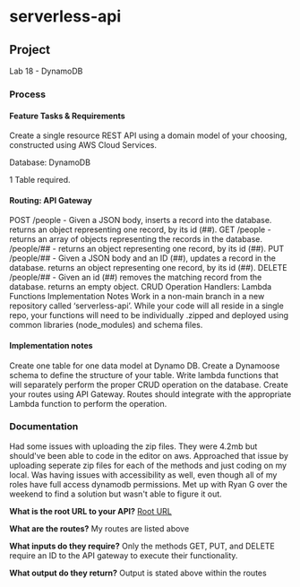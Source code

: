 # serverless-api

## Project

Lab 18 - DynamoDB

### Process

#### Feature Tasks & Requirements

Create a single resource REST API using a domain model of your choosing, constructed using AWS Cloud Services.

Database: DynamoDB

1 Table required.

#### Routing: API Gateway

POST
/people - Given a JSON body, inserts a record into the database.
returns an object representing one record, by its id (##).
GET
/people - returns an array of objects representing the records in the database.
/people/## - returns an object representing one record, by its id (##).
PUT
/people/## - Given a JSON body and an ID (##), updates a record in the database.
returns an object representing one record, by its id (##).
DELETE
/people/## - Given an id (##) removes the matching record from the database.
returns an empty object.
CRUD Operation Handlers: Lambda Functions
Implementation Notes
Work in a non-main branch in a new repository called ‘serverless-api’. While your code will all reside in a single repo, your functions will need to be individually .zipped and deployed using common libraries (node_modules) and schema files.

#### Implementation notes

Create one table for one data model at Dynamo DB.
Create a Dynamoose schema to define the structure of your table.
Write lambda functions that will separately perform the proper CRUD operation on the database.
Create your routes using API Gateway.
Routes should integrate with the appropriate Lambda function to perform the operation.

### Documentation

Had some issues with uploading the zip files. They were 4.2mb but should've been able to code in the editor on aws. Approached that issue by uploading seperate zip files for each of the methods and just coding on my local. Was having issues with accessibility as well, even though all of my roles have full access dynamodb permissions. Met up with Ryan G over the weekend to find a solution but wasn't able to figure it out.

**What is the root URL to your API?**
[Root URL](https://uoagvvssjh.execute-api.us-east-2.amazonaws.com/test)

**What are the routes?**
My routes are listed above

**What inputs do they require?**
Only the methods GET, PUT, and DELETE require an ID to the API gateway to execute their functionality.

**What output do they return?**
Output is stated above within the routes
